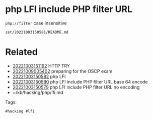 # php LFI include PHP filter URL
`php://filter` case insensitive

` zet/20221003150581/README.md `

# Related

- [20221003151192](/zet/20221003151192/README.md) HTTP TRY
- [20221009005402](/zet/20221009005402/README.md) preparing for the OSCP exam
- [20221003150582](/zet/20221003150582/README.md) php LFI
- [20221003150580](/zet/20221003150580/README.md) php LFI include PHP filter URL base 64 encode
- [20221003150579](/zet/20221003150579/README.md) php LFI include PHP filter URL no encoding
- ~/kb/hacking/php/lfi.md

Tags:

    #hacking #lfi 
